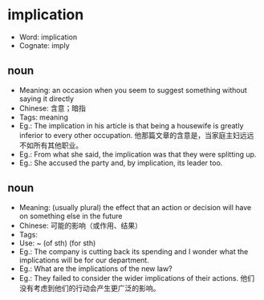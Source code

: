 # implication

- Word: implication
- Cognate: imply

## noun

- Meaning: an occasion when you seem to suggest something without saying it directly
- Chinese: 含意；暗指
- Tags: meaning
- Eg.: The implication in his article is that being a housewife is greatly inferior to every other occupation. 他那篇文章的含意是，当家庭主妇远远不如所有其他职业。
- Eg.: From what she said, the implication was that they were splitting up.
- Eg.: She accused the party and, by implication, its leader too.

## noun

- Meaning: (usually plural) the effect that an action or decision will have on something else in the future
- Chinese: 可能的影响（或作用、结果）
- Tags: 
- Use: ~ (of sth) (for sth)
- Eg.: The company is cutting back its spending and I wonder what the implications will be for our department.
- Eg.: What are the implications of the new law?
- Eg.: They failed to consider the wider implications of their actions. 他们没有考虑到他们的行动会产生更广泛的影响。

